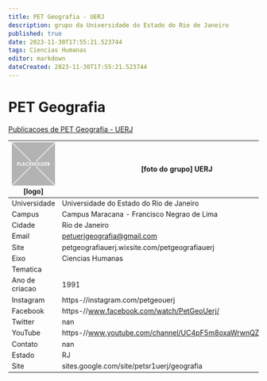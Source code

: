 ```yaml
---
title: PET Geografia - UERJ
description: grupo da Universidade do Estado do Rio de Janeiro
published: true
date: 2023-11-30T17:55:21.523744
tags: Ciencias Humanas
editor: markdown
dateCreated: 2023-11-30T17:55:21.523744
---
```


# PET Geografia

[Publicacoes de PET Geografia - UERJ](/atividade/223PETGeografiaUERJ/feed.md)

| ![placeholder.png](/placeholder.png) [logo] | [foto do grupo] UERJ         |
| ------------------------------------------- | ------------------------------------------------- |
| Universidade                                | Universidade do Estado do Rio de Janeiro      |
| Campus                                      | Campus Maracana - Francisco Negrao de Lima            |
| Cidade                                      | Rio de Janeiro             |
| Email                                       | petuerjgeografia@gmail.com             |
| Site                                        | petgeografiauerj.wixsite.com/petgeografiauerj              |
| Eixo                                        | Ciencias Humanas              |
| Tematica                                    |           |
| Ano de criacao                              | 1991        |
| Instagram                                   | https-//instagram.com/petgeouerj         |
| Facebook                                    | https-//www.facebook.com/watch/PetGeoUerj/          |
| Twitter                                     | nan           |
| YouTube                                     | https-//www.youtube.com/channel/UC4pF5m8oxaWrwnQZDZiWF7w           |
| Contato                                     | nan         |
| Estado                                      |  RJ            |
| Site                                        | sites.google.com/site/petsr1uerj/geografia |
